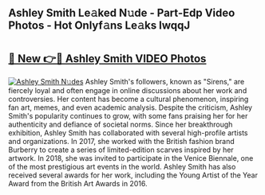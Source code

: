 ## Ashley Smith Le𝚊ked N𝚞de - Part-Edp Video Photos - Hot Onlyf𝚊ns Le𝚊ks IwqqJ

# <h2><a href="http://ab98252.deff.icu/?id=Ashley+Smith">🔗 New 👉🔴 Ashley Smith VIDEO Photos</a></h2>

[![Ashley Smith N𝚞des](https://i.imgur.com/rIISA9y.gif)](http://ab98252.deff.icu/?id=Ashley+Smith)
Ashley Smith's followers, known as "Sirens," are fiercely loyal and often engage in online discussions about her work and controversies. Her content has become a cultural phenomenon, inspiring fan art, memes, and even academic analysis. Despite the criticism, Ashley Smith's popularity continues to grow, with some fans praising her for her authenticity and defiance of societal norms. Since her breakthrough exhibition, Ashley Smith has collaborated with several high-profile artists and organizations. In 2017, she worked with the British fashion brand Burberry to create a series of limited-edition scarves inspired by her artwork. In 2018, she was invited to participate in the Venice Biennale, one of the most prestigious art events in the world. Ashley Smith has also received several awards for her work, including the Young Artist of the Year Award from the British Art Awards in 2016.
